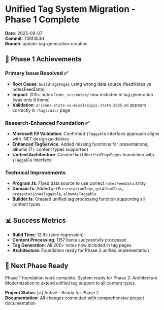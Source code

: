# Unified Tag System Migration - Phase 1 Complete

**Date**: 2025-09-07  
**Commit**: 738f3b3d  
**Branch**: update-tag-generation-creation  

## 🎯 **Phase 1 Achievements**

### **Primary Issue Resolved** ✅
- **Root Cause**: `buildTagsPages` using wrong data source (feedNotes vs notesFeedData)
- **Impact**: 200+ notes from `_src/notes/` now included in tag generation (was only 6 items)
- **Validation**: `arizona-state-vs-mississippi-state-2025.md` appears correctly in `/tags/asu/` page

### **Research-Enhanced Foundation** ✅
- **Microsoft F# Validation**: Confirmed `ITaggable` interface approach aligns with .NET design guidelines
- **Enhanced TagService**: Added missing functions for presentations, albums (7+ content types supported)
- **Unified Architecture**: Created `buildUnifiedTagsPages` foundation with `ITaggable` interface

### **Technical Improvements**
- **Program.fs**: Fixed data source to use correct `notesFeedData` array
- **Domain.fs**: Added `getPresentationTags`, `getAlbumTags`, `presentationAsTaggable`, `albumAsTaggable`
- **Builder.fs**: Created unified tag processing function supporting all content types

## 📊 **Success Metrics**
- **Build Time**: 12.9s (zero regression)
- **Content Processing**: 1157 items successfully processed
- **Tag Generation**: All 200+ notes now included in tag pages
- **Architecture**: Foundation ready for Phase 2 unified implementation

## 🚀 **Next Phase Ready**
Phase 1 foundation work complete. System ready for Phase 2: Architecture Modernization to extend unified tag support to all content types.

**Project Status**: [>] Active - Ready for Phase 2  
**Documentation**: All changes committed with comprehensive project documentation
